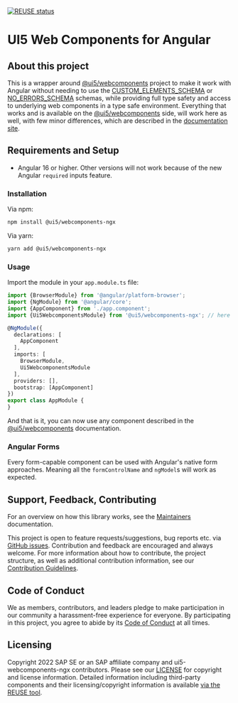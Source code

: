 <a href="https://api.reuse.software/info/github.com/SAP/ui5-webcomponents-ngx" target="_blank">
  <img src="https://api.reuse.software/badge/github.com/SAP/ui5-webcomponents-ngx" alt="REUSE status">
</a>

# UI5 Web Components for Angular

## About this project

This is a wrapper around [@ui5/webcomponents](https://sap.github.io/ui5-webcomponents) project to make it work with
Angular without
needing to use the [CUSTOM_ELEMENTS_SCHEMA](https://angular.io/api/core/CUSTOM_ELEMENTS_SCHEMA)
or [NO_ERRORS_SCHEMA](https://angular.io/api/core/NO_ERRORS_SCHEMA) schemas,
while providing full type safety and access to underlying web components in a type safe environment.
Everything that works and is available on the [@ui5/webcomponents](https://sap.github.io/ui5-webcomponents) side, will
work here as well, with few minor differences, which are described in
the [documentation site](https://sap.github.io/ui5-webcomponents-ngx/).

## Requirements and Setup

* Angular 16 or higher. Other versions will not work because of the new Angular `required` inputs feature.

### Installation

Via npm:

```bash
npm install @ui5/webcomponents-ngx
```

Via yarn:

```bash
yarn add @ui5/webcomponents-ngx
```

### Usage

Import the module in your `app.module.ts` file:

```typescript
import {BrowserModule} from '@angular/platform-browser';
import {NgModule} from '@angular/core';
import {AppComponent} from './app.component';
import {Ui5WebcomponentsModule} from '@ui5/webcomponents-ngx'; // here it is

@NgModule({
  declarations: [
    AppComponent
  ],
  imports: [
    BrowserModule,
    Ui5WebcomponentsModule
  ],
  providers: [],
  bootstrap: [AppComponent]
})
export class AppModule {
}
```

And that is it, you can now use any component described in
the [@ui5/webcomponents](https://sap.github.io/ui5-webcomponents)
documentation.

### Angular Forms

Every form-capable component can be used with Angular's native form approaches. Meaning all the
`formControlName` and `ngModel`s will work as expected.

## Support, Feedback, Contributing

For an overview on how this library works, see the [Maintainers](https://github.com/SAP/ui5-webcomponents-ngx/blob/main/MAINTAINERS.md) documentation.

This project is open to feature requests/suggestions, bug reports etc.
via [GitHub issues](https://github.com/SAP/ui5-webcomponents-ngx/issues). Contribution and feedback are encouraged and
always welcome. For more information about how to contribute, the project structure, as well as additional contribution
information, see our [Contribution Guidelines](https://github.com/SAP/ui5-webcomponents-ngx/blob/main/CONTRIBUTING.md).

## Code of Conduct

We as members, contributors, and leaders pledge to make participation in our community a harassment-free experience for
everyone. By participating in this project, you agree to abide by
its [Code of Conduct](https://github.com/SAP/ui5-webcomponents-ngx/blob/main/CODE_OF_CONDUCT.md) at all times.

## Licensing

Copyright 2022 SAP SE or an SAP affiliate company and ui5-webcomponents-ngx contributors. Please see
our [LICENSE](https://github.com/SAP/ui5-webcomponents-ngx/blob/main/LICENSES/Apache-2.0.txt) for copyright and license
information. Detailed information including third-party components and their licensing/copyright information is
available [via the REUSE tool](https://api.reuse.software/info/github.com/SAP/ui5-webcomponents-ngx).



